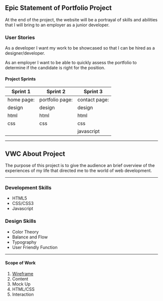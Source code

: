 ## Epic Statement of Portfolio Project
At the end of the project, the website will be a portrayal of skills and abilities that I will bring to an employer as a junior developer.

### User Stories

As a developer I want my work to be showcased so that I can be hired as a designer/developer.

As an employer I want to be able to quickly assess the portfolio to determine if the candidate is right for the position.

#### Project Sprints
|Sprint 1 |Sprint 2|Sprint 3|
|--------  |--------|--------|
|home page:|portfolio page: |contact page:|
|design    |design          |design         
|html      |html            |html
|css       |css             |css
|          |                |javascript

---

## VWC About Project
The purpose of this project is to give the audience an brief overview of the experiences of my life that directed me to the world of web development.
***
### Development Skills
* HTML5
* CSS/CSS3
* Javascript 

### Design Skills
* Color Theory
* Balance and Flow
* Typography
* User Friendly Function

***

#### Scope of Work
1. [Wireframe](https://www.figma.com/file/BbdUatyCHzcSp22EJosiX3KT/Portfolio-Responsive)
2. Content 
3. Mock Up
4. HTML/CSS
5. Interaction

